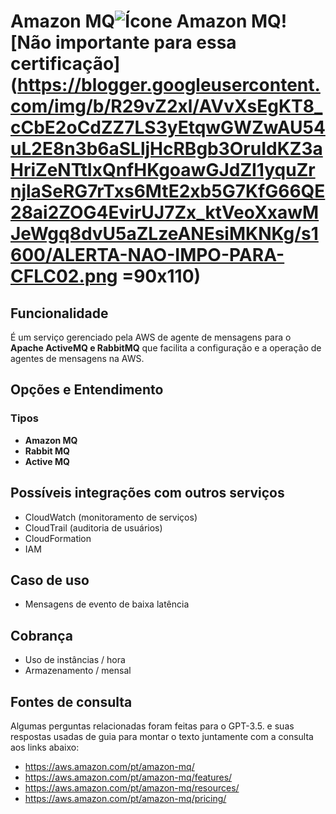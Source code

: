 
# Amazon MQ![Ícone Amazon MQ](https://icon.icepanel.io/AWS/svg/App-Integration/MQ.svg)![Não importante para essa certificação](https://blogger.googleusercontent.com/img/b/R29vZ2xl/AVvXsEgKT8_cCbE2oCdZZ7LS3yEtqwGWZwAU54uL2E8n3b6aSLljHcRBgb3OruIdKZ3aHriZeNTtIxQnfHKgoawGJdZI1yquZrnjlaSeRG7rTxs6MtE2xb5G7KfG66QE28ai2ZOG4EvirUJ7Zx_ktVeoXxawMJeWgq8dvU5aZLzeANEsiMKNKg/s1600/ALERTA-NAO-IMPO-PARA-CFLC02.png =90x110)
 
## Funcionalidade  
É um serviço gerenciado pela AWS de agente de mensagens para o **Apache ActiveMQ e RabbitMQ** que facilita a configuração e a operação de agentes de mensagens na AWS.


## Opções e Entendimento  
### Tipos

-   **Amazon MQ**
-   **Rabbit MQ**
-   **Active MQ**

## Possíveis integrações com outros serviços  
-   CloudWatch (monitoramento de serviços)
-   CloudTrail (auditoria de usuários)
-   CloudFormation
-   IAM


## Caso de uso  
-   Mensagens de evento de baixa latência


## Cobrança  
-   Uso de instâncias / hora
-   Armazenamento / mensal


## Fontes de consulta
Algumas perguntas relacionadas foram feitas para o GPT-3.5. e suas respostas usadas de guia para montar o texto juntamente com a consulta aos links abaixo:
-   https://aws.amazon.com/pt/amazon-mq/
-   https://aws.amazon.com/pt/amazon-mq/features/
-   https://aws.amazon.com/pt/amazon-mq/resources/
-   https://aws.amazon.com/pt/amazon-mq/pricing/